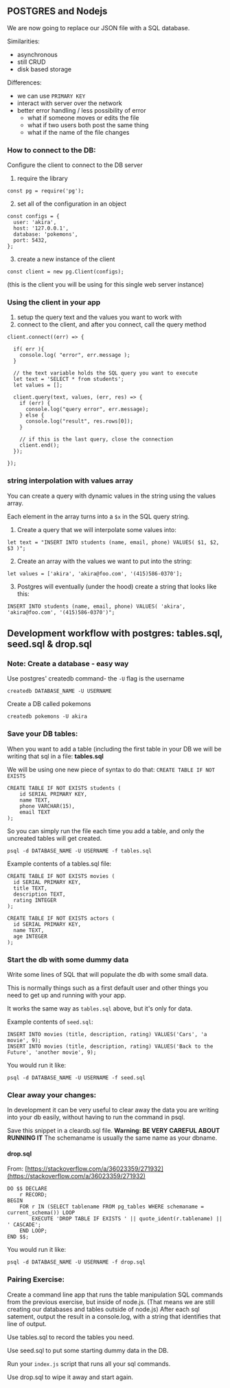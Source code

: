 ## POSTGRES and Nodejs

We are now going to replace our JSON file with a SQL database.

Similarities:
- asynchronous
- still CRUD
- disk based storage

Differences:
- we can use `PRIMARY KEY`
- interact with server over the network
- better error handling / less possibility of error
  - what if someone moves or edits the file
  - what if two users both post the same thing
  - what if the name of the file changes

### How to connect to the DB:
Configure the client to connect to the DB server

1. require the library
```
const pg = require('pg');
```

2. set all of the configuration in an object
```
const configs = {
  user: 'akira',
  host: '127.0.0.1',
  database: 'pokemons',
  port: 5432,
};
```

3. create a new instance of the client
```
const client = new pg.Client(configs);
```
(this is the client you will be using for this single web server instance)

### Using the client in your app
1. setup the query text and the values you want to work with
1. connect to the client, and after you connect, call the query method

```
client.connect((err) => {

  if( err ){
    console.log( "error", err.message );
  }
  
  // the text variable holds the SQL query you want to execute
  let text = 'SELECT * from students';
  let values = [];

  client.query(text, values, (err, res) => {
    if (err) {
      console.log("query error", err.message);
    } else {
      console.log("result", res.rows[0]);
    }
    
    // if this is the last query, close the connection
    client.end();
  });

});
```

### string interpolation with values array
You can create a query with dynamic values in the string using the values array.

Each element in the array turns into a `$x` in the SQL query string.

1. Create a query that we will interpolate some values into:
```
let text = "INSERT INTO students (name, email, phone) VALUES( $1, $2, $3 )";
```

2. Create an array with the values we want to put into the string:
```
let values = ['akira', 'akira@foo.com', '(415)586-0370'];
```

3. Postgres will eventually (under the hood) create a string that looks like this:
```
INSERT INTO students (name, email, phone) VALUES( 'akira', 'akira@foo.com', '(415)586-0370')";
```

## Development workflow with postgres: tables.sql, seed.sql & drop.sql

### Note: Create a database - easy way

Use postgres' createdb command- the `-U` flag is the username

```
createdb DATABASE_NAME -U USERNAME
```

Create a DB called pokemons
```
createdb pokemons -U akira
```

### Save your DB tables:
When you want to add a table (including the first table in your DB we will be writing that sql in a file: **tables.sql**

We will be using one new piece of syntax to do that: `CREATE TABLE IF NOT EXISTS`
```
CREATE TABLE IF NOT EXISTS students (
    id SERIAL PRIMARY KEY,
    name TEXT,
    phone VARCHAR(15),
    email TEXT
);
```

So you can simply run the file each time you add a table, and only the uncreated tables will get created.

```
psql -d DATABASE_NAME -U USERNAME -f tables.sql
```

Example contents of a tables.sql file:
```
CREATE TABLE IF NOT EXISTS movies (
  id SERIAL PRIMARY KEY,
  title TEXT,
  description TEXT,
  rating INTEGER
);

CREATE TABLE IF NOT EXISTS actors (
  id SERIAL PRIMARY KEY,
  name TEXT,
  age INTEGER
);
```

### Start the db with some dummy data
Write some lines of SQL that will populate the db with some small data.

This is normally things such as a first default user and other things you need to get up and running with your app.

It works the same way as `tables.sql` above, but it's only for data.

Example contents of `seed.sql`:
```
INSERT INTO movies (title, description, rating) VALUES('Cars', 'a movie', 9);
INSERT INTO movies (title, description, rating) VALUES('Back to the Future', 'another movie', 9);
```

You would run it like:
```
psql -d DATABASE_NAME -U USERNAME -f seed.sql
```

### Clear away your changes:
In development it can be very useful to clear away the data you are writing into your db easily, without having to run the command in psql.

Save this snippet in a cleardb.sql file. **Warning: BE VERY CAREFUL ABOUT RUNNING IT**
The schemaname is usually the same name as your dbname.

#### drop.sql
From: [https://stackoverflow.com/a/36023359/271932](https://stackoverflow.com/a/36023359/271932)
```
DO $$ DECLARE
    r RECORD;
BEGIN
    FOR r IN (SELECT tablename FROM pg_tables WHERE schemaname = current_schema()) LOOP
        EXECUTE 'DROP TABLE IF EXISTS ' || quote_ident(r.tablename) || ' CASCADE';
    END LOOP;
END $$;
```

You would run it like:
```
psql -d DATABASE_NAME -U USERNAME -f drop.sql
```

### Pairing Exercise:
Create a command line app that runs the table manipulation SQL commands from the previous exercise, but inside of node.js. (That means we are still creating our databases and tables outside of node.js) After each sql satement, output the result in a console.log, with a string that identifies that line of output.

Use tables.sql to record the tables you need.

Use seed.sql to put some starting dummy data in the DB.

Run your `index.js` script that runs all your sql commands.

Use drop.sql to wipe it away and start again.

